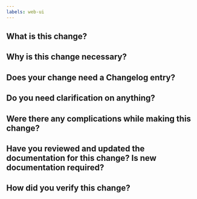```yaml
---
labels: web-ui
---
```


## What is this change?

<!-- A brief one-sentence-ish description of the change. -->


## Why is this change necessary?

<!-- A brief description of why the change of behavior is necessary. -->

## Does your change need a Changelog entry?

<!--
Spoiler alert, it probably does. Generally speaking, your change needs a changelog. For more information, see [CONTRIBUTING.md](https://github.com/sensu/sensu-go/blob/master/CONTRIBUTING.md#changelog).
-->

## Do you need clarification on anything?

<!-- Is there anything the reviewer should specifically look at? Are you unsure of any portion of this change? Omit if not applicable. -->


## Were there any complications while making this change?

<!--
If anything went awry while working on this change or if you ran into systemic issues preventing progress, please leave feedback on those issues here. Examples might include:

- refactoring was required
- interfaces were unclear
- it was difficult to get the information you needed to complete the issue

Feel free to edit this portion of the PR once the review is complete to add any comments about the review process itself.
-->

## Have you reviewed and updated the documentation for this change? Is new documentation required?

<!--
Read any documentation that relates to the change you're making. If it needs
updating, update it and file a PR. The PR should be linked to this PR
or the original issue.
-->

## How did you verify this change?

<!--
Aside from unit/integration tests, please describe the e2e steps to verify this change.

Eng@Sensu: Add the test case to the TestRail QA plan, and write an automated Rspec test, if applicable.
The corresponding sensu-go-qa-crucible PR or issue should be linked here.
-->

